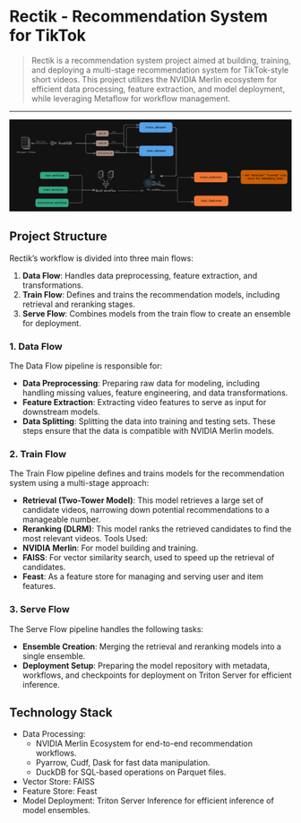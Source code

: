 # Rectik - Recommendation System for TikTok
> Rectik is a recommendation system project aimed at building, training, and deploying a multi-stage recommendation system for TikTok-style short videos. This project utilizes the NVIDIA Merlin ecosystem for efficient data processing, feature extraction, and model deployment, while leveraging Metaflow for workflow management.

---

![Pipeline](image/pipeline.png)

## Project Structure
Rectik’s workflow is divided into three main flows:

1. __Data Flow__: Handles data preprocessing, feature extraction, and transformations.
2. __Train Flow__: Defines and trains the recommendation models, including retrieval and reranking stages.
3. __Serve Flow__: Combines models from the train flow to create an ensemble for deployment.

### 1. Data Flow
The Data Flow pipeline is responsible for:

- __Data Preprocessing__: Preparing raw data for modeling, including handling missing values, feature engineering, and data transformations.
- __Feature Extraction__: Extracting video features to serve as input for downstream models.
- __Data Splitting__: Splitting the data into training and testing sets.
These steps ensure that the data is compatible with NVIDIA Merlin models.

### 2. Train Flow
The Train Flow pipeline defines and trains models for the recommendation system using a multi-stage approach:

- __Retrieval (Two-Tower Model)__: This model retrieves a large set of candidate videos, narrowing down potential recommendations to a manageable number.
- __Reranking (DLRM)__: This model ranks the retrieved candidates to find the most relevant videos.
Tools Used:
- __NVIDIA Merlin__: For model building and training.
- __FAISS__: For vector similarity search, used to speed up the retrieval of candidates.
- __Feast__: As a feature store for managing and serving user and item features.

### 3. Serve Flow
The Serve Flow pipeline handles the following tasks:

- __Ensemble Creation__: Merging the retrieval and reranking models into a single ensemble.
- __Deployment Setup__: Preparing the model repository with metadata, workflows, and checkpoints for deployment on Triton Server for efficient inference.

## Technology Stack
- Data Processing:
    - NVIDIA Merlin Ecosystem for end-to-end recommendation workflows.
    - Pyarrow, Cudf, Dask for fast data manipulation.
    - DuckDB for SQL-based operations on Parquet files.
- Vector Store: FAISS
- Feature Store: Feast
- Model Deployment: Triton Server Inference for efficient inference of model ensembles.


